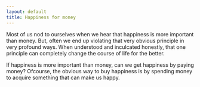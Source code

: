 ```yaml
---
layout: default
title: Happiness for money
---
```


Most of us nod to ourselves when we hear that happiness is more important than money. But, often we end up violating that very obvious principle in very profound ways. When understood and inculcated honestly, that one principle can completely change the course of life for the better.

If happiness is more important than money, can we get happiness by paying money? Ofcourse, the obvious way to buy happiness is by spending money to acquire something that can make us happy. 

